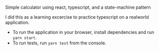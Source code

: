 Simple calculator using react, typescript, and a state-machine pattern

I did this as a learning excercise to practice typescript on a realworld application.

- To run the application in your browser, install dependencies and run `yarn start`.
- To run tests, run `yarn test` from the console.